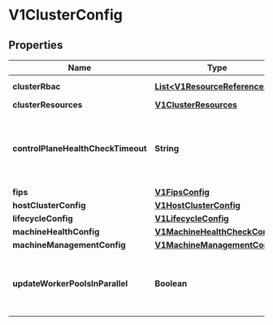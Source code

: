 # V1ClusterConfig

## Properties
Name | Type | Description | Notes
------------ | ------------- | ------------- | -------------
**clusterRbac** | [**List&lt;V1ResourceReference&gt;**](V1ResourceReference.md) | Deprecated. Use clusterResources |  [optional]
**clusterResources** | [**V1ClusterResources**](V1ClusterResources.md) |  |  [optional]
**controlPlaneHealthCheckTimeout** | **String** | ControlPlaneHealthCheckTimeout is the timeout to check for ready state of the control plane nodes. If the node is not ready within the time out set, the node will be deleted and a new node will be launched. |  [optional]
**fips** | [**V1FipsConfig**](V1FipsConfig.md) |  |  [optional]
**hostClusterConfig** | [**V1HostClusterConfig**](V1HostClusterConfig.md) |  |  [optional]
**lifecycleConfig** | [**V1LifecycleConfig**](V1LifecycleConfig.md) |  |  [optional]
**machineHealthConfig** | [**V1MachineHealthCheckConfig**](V1MachineHealthCheckConfig.md) |  |  [optional]
**machineManagementConfig** | [**V1MachineManagementConfig**](V1MachineManagementConfig.md) |  |  [optional]
**updateWorkerPoolsInParallel** | **Boolean** | UpdateWorkerPoolsInParallel is used to decide if the update of workerpools happen in parallel. When this flag is false, the workerpools are updated sequentially. |  [optional]
